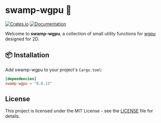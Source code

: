 # swamp-wgpu 🐊

[![Crates.io](https://img.shields.io/crates/v/swamp-wgpu)](https://crates.io/crates/swamp-wgpu)
[![Documentation](https://docs.rs/swamp-wgpu/badge.svg)](https://docs.rs/swamp-wgpu)

Welcome to **swamp-wgpu**, a collection of small utility functions for [wgpu](https://github.com/gfx-rs/wgpu) designed for 2D.

## 📦 Installation 

Add swamp-wgpu to your project's `Cargo.toml`:

```toml
[dependencies]
swamp-wgpu = "0.0.13"
```

## License

This project is licensed under the MIT License - see the [LICENSE](LICENSE) file for details.